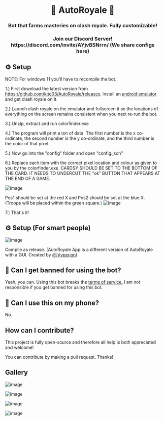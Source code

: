 <h1 align="center">👑 AutoRoyale 👑</h1>
<h3 align="center">Bot that farms masteries on clash royale. Fully customizable!</h3> 
<h3 align="center">Join our Discord Server! https://discord.com/invite/AYjvBSNrrn/ (We share configs here)</h3> 

## ⚙ Setup

NOTE: For windows 11 you'll have to recompile the bot.

1.) First download the latest version from https://github.com/kite03/AutoRoyale/releases. Install an [android emulator](https://bluestacks.com/) and get clash royale on it.

2.) Launch clash royale on the emulator and fullscreen it so the locations of everything on the screen remains consistent when you next re-run the bot.

3.) Unzip, extract and run colorfinder.exe

4.) The program will print a ton of data. The first number is the x co-ordinate, the second number is the y co-ordinate, and the third number is the color of that pixel.

5.) Now go into the "config" folder and open "config.json"

6.) Replace each item with the correct pixel location and colour as given to you by the colorfinder.exe. CARDSY SHOULD BE SET TO THE BOTTOM OF THE CARD. IT NEEDS TO UNDERCUT THE "ok" BUTTON THAT APPEARS AT THE END OF A GAME.

![image](https://user-images.githubusercontent.com/67329371/169617086-6a8fcb46-c16e-48f7-bdb5-67df32e34f07.png)

Pos1 should be set at the red X and Pos2 should be set at the blue X. (Troops will be placed within the green square.)
![image](https://user-images.githubusercontent.com/67329371/203180744-2e019406-5c51-47ad-a9df-5a2b91e83c73.png)


7.) That's it!

## ⚙ Setup (For smart people)
![image](https://user-images.githubusercontent.com/67329371/169616881-4f57d2d1-7acb-4613-a7e2-c6e55542b08a.png)

Compile as release. (AutoRoyale App is a different version of AutoRoyale with a GUI. Created by [@iVyperion](https://github.com/iVyperion))

## 📖 Can I get banned for using the bot?

Yeah, you can. Using this bot breaks the [terms of service.](https://supercell.com/en/terms-of-service/) I am not responsible if you get banned for using this bot.

## 📱 Can I use this on my phone?

No.

## How can I contribute?
This project is fully open-source and therefore all help is both appreciated and welcome!

You can contribute by making a pull request. Thanks!

## Gallery

![image](https://user-images.githubusercontent.com/67329371/169617395-fe113a2d-1f96-4296-852a-a205628e537c.png)

![image](https://user-images.githubusercontent.com/67329371/169617475-3403c54b-9c22-4971-9678-f406140174b1.png)

![image](https://user-images.githubusercontent.com/67329371/169617490-2af3b85e-cfdd-4445-8eea-39552e962490.png)

![image](https://user-images.githubusercontent.com/67329371/169617506-0f2482e4-fa6b-48f1-a88d-478fe7ea02d0.png)

